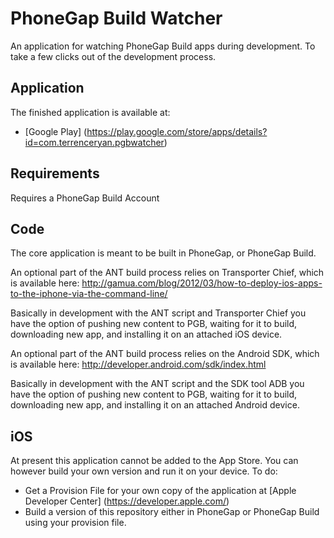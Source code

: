 # PhoneGap Build Watcher

An application for watching PhoneGap Build apps during development. To take a few clicks out of the development process.

## Application
The finished application is available at: 

* [Google Play] (https://play.google.com/store/apps/details?id=com.terrenceryan.pgbwatcher)


## Requirements
Requires a PhoneGap Build Account

## Code
The core application is meant to be built in PhoneGap, or PhoneGap Build. 

An optional part of the ANT build process relies on Transporter Chief, which is available here:
http://gamua.com/blog/2012/03/how-to-deploy-ios-apps-to-the-iphone-via-the-command-line/

Basically in development with the ANT script and Transporter Chief you have the option of pushing
new content to PGB, waiting for it to build, downloading new app, and installing it on an attached 
iOS device. 

An optional part of the ANT build process relies on the Android SDK, which is available here:
http://developer.android.com/sdk/index.html

Basically in development with the ANT script and the SDK tool ADB you have the option of pushing
new content to PGB, waiting for it to build, downloading new app, and installing it on an attached 
Android device. 

## iOS 
At present this application cannot be added to the App Store.  You can however build your own version 
and run it on your device.  To do:

* Get a Provision File for your own copy of the application at [Apple Developer Center] (https://developer.apple.com/)
* Build a version of this repository either in PhoneGap or PhoneGap Build using your provision file. 
